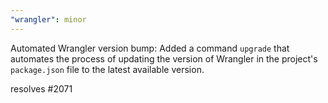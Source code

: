 ```yaml
---
"wrangler": minor
---
```


Automated Wrangler version bump:
Added a command `upgrade` that automates the process of updating the version of Wrangler in the project's `package.json` file to the latest available version.

resolves #2071
